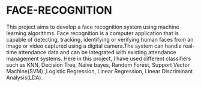 # FACE-RECOGNITION
This project aims to develop a face recognition system using machine learning algorithms. Face recognition is a computer application that is capable of detecting, tracking, identifying or verifying human faces from an image or video captured using a digital camera.The system can handle real-time attendance data and can be integrated with
existing attendance management systems.
                         Here in this project, I have used different classifiers such as KNN, Decision
Tree, Naïve bayes, Random Forest, Support Vector Machine(SVM) ,Logistic Regression,
Linear Regression, Linear Discriminant Analysis(LDA).
